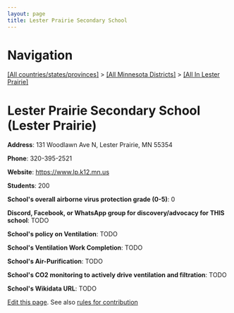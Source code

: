 ```yaml
---
layout: page
title: Lester Prairie Secondary School
---
```

# Navigation

[[All countries/states/provinces]](../../..) > [[All Minnesota Districts]](../..) > [[All In Lester Prairie]](..)

# Lester Prairie Secondary School (Lester Prairie)

**Address**: 131 Woodlawn Ave N, Lester Prairie, MN 55354

**Phone**: 320-395-2521

**Website**: <https://www.lp.k12.mn.us>

**Students**: 200

**School's overall airborne virus protection grade (0-5)**: 0

**Discord, Facebook, or WhatsApp group for discovery/advocacy for THIS school**: TODO

**School's policy on Ventilation**: TODO

**School's Ventilation Work Completion**: TODO

**School's Air-Purification**: TODO

**School's CO2 monitoring to actively drive ventilation and filtration**: TODO

**School's Wikidata URL**: TODO


[Edit this page](https://github.com/ventilate-schools/MN/edit/main/./Lester_Prairie/Lester_Prairie_Secondary_School.md). See also [rules for contribution](../../../contribution-rules/)